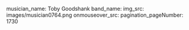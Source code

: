 musician_name: Toby Goodshank
band_name: 
img_src: images/musician0764.png
onmouseover_src: 
pagination_pageNumber: 1730